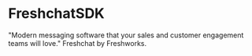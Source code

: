 # FreshchatSDK

"Modern messaging software that your sales and customer engagement teams will love." Freshchat by Freshworks.
